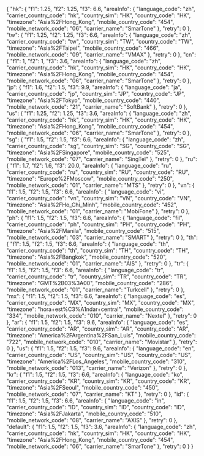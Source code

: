 {
    "hk": {
        "f1": 1.25, 
        "f2": 1.25, 
        "f3": 6.6, 
        "areaInfo": {
            "language_code": "zh", 
            "carrier_country_code": "hk", 
            "country_sim": "HK", 
            "country_code": "HK", 
            "timezone": "Asia%2FHong_Kong", 
            "mobile_country_code": "454", 
            "mobile_network_code": "06", 
            "carrier_name": "SmarTone"
        }, 
        "retry": 0
    }, 
    "tw": {
        "f1": 1.25, 
        "f2": 1.25, 
        "f3": 6.6, 
        "areaInfo": {
            "language_code": "zh", 
            "carrier_country_code": "tw", 
            "country_sim": "TW", 
            "country_code": "TW", 
            "timezone": "Asia%2FTaipei", 
            "mobile_country_code": "466", 
            "mobile_network_code": "09", 
            "carrier_name": "VMAX"
        }, 
        "retry": 0
    }, 
    "cn": {
        "f1": 1, 
        "f2": 1, 
        "f3": 3.6, 
        "areaInfo": {
            "language_code": "zh", 
            "carrier_country_code": "hk", 
            "country_sim": "HK", 
            "country_code": "HK", 
            "timezone": "Asia%2FHong_Kong", 
            "mobile_country_code": "454", 
            "mobile_network_code": "06", 
            "carrier_name": "SmarTone"
        }, 
        "retry": 0
    }, 
    "jp": {
        "f1": 1.6, 
        "f2": 1.5, 
        "f3": 9.9, 
        "areaInfo": {
            "language_code": "ja", 
            "carrier_country_code": "jp", 
            "country_sim": "JP", 
            "country_code": "JP", 
            "timezone": "Asia%2FTokyo", 
            "mobile_country_code": "440", 
            "mobile_network_code": "21", 
            "carrier_name": "SoftBank"
        }, 
        "retry": 0
    }, 
    "us": {
        "f1": 1.25, 
        "f2": 1.25, 
        "f3": 3.6, 
        "areaInfo": {
            "language_code": "zh", 
            "carrier_country_code": "hk", 
            "country_sim": "HK", 
            "country_code": "HK", 
            "timezone": "Asia%2FHong_Kong", 
            "mobile_country_code": "454", 
            "mobile_network_code": "06", 
            "carrier_name": "SmarTone"
        }, 
        "retry": 0
    }, 
    "sg": {
        "f1": 1.5, 
        "f2": 1.5, 
        "f3": 6.6, 
        "areaInfo": {
            "language_code": "zh", 
            "carrier_country_code": "sg", 
            "country_sim": "SG", 
            "country_code": "SG", 
            "timezone": "Asia%2FSingapore", 
            "mobile_country_code": "525", 
            "mobile_network_code": "07", 
            "carrier_name": "SingTel"
        }, 
        "retry": 0
    }, 
    "ru": {
        "f1": 1.7, 
        "f2": 1.6, 
        "f3": 20.0, 
        "areaInfo": {
            "language_code": "ru", 
            "carrier_country_code": "ru", 
            "country_sim": "RU", 
            "country_code": "RU", 
            "timezone": "Europe%2FMoscow", 
            "mobile_country_code": "250", 
            "mobile_network_code": "01", 
            "carrier_name": "MTS"
        }, 
        "retry": 0
    }, 
    "vn": {
        "f1": 1.5, 
        "f2": 1.5, 
        "f3": 6.6, 
        "areaInfo": {
            "language_code": "vi", 
            "carrier_country_code": "vn", 
            "country_sim": "VN", 
            "country_code": "VN", 
            "timezone": "Asia%2FHo_Chi_Minh", 
            "mobile_country_code": "452", 
            "mobile_network_code": "01", 
            "carrier_name": "MobiFone"
        }, 
        "retry": 0
    }, 
    "ph": {
        "f1": 1.5, 
        "f2": 1.5, 
        "f3": 6.6, 
        "areaInfo": {
            "language_code": "fil", 
            "carrier_country_code": "ph", 
            "country_sim": "PH", 
            "country_code": "PH", 
            "timezone": "Asia%2FManila", 
            "mobile_country_code": "515", 
            "mobile_network_code": "03", 
            "carrier_name": "SMART"
        }, 
        "retry": 0
    }, 
    "th": {
        "f1": 1.5, 
        "f2": 1.5, 
        "f3": 6.6, 
        "areaInfo": {
            "language_code": "th", 
            "carrier_country_code": "th", 
            "country_sim": "TH", 
            "country_code": "TH", 
            "timezone": "Asia%2FBangkok", 
            "mobile_country_code": "520", 
            "mobile_network_code": "01", 
            "carrier_name": "AIS"
        }, 
        "retry": 0
    }, 
    "tr": {
        "f1": 1.5, 
        "f2": 1.5, 
        "f3": 6.6, 
        "areaInfo": {
            "language_code": "tr", 
            "carrier_country_code": "tr", 
            "country_sim": "TR", 
            "country_code": "TR", 
            "timezone": "GMT%2B03%3A00", 
            "mobile_country_code": "286", 
            "mobile_network_code": "01", 
            "carrier_name": "Turkcell"
        }, 
        "retry": 0
    }, 
    "mx": {
        "f1": 1.5, 
        "f2": 1.5, 
        "f3": 6.6, 
        "areaInfo": {
            "language_code": "es", 
            "carrier_country_code": "MX", 
            "country_sim": "MX", 
            "country_code": "MX", 
            "timezone": "hora+est%C3%A1ndar+central", 
            "mobile_country_code": "334", 
            "mobile_network_code": "010", 
            "carrier_name": "Nextel"
        }, 
        "retry": 0
    },
    "ar": {
        "f1": 1.5, 
        "f2": 1.5, 
        "f3": 9.6, 
        "areaInfo": {
            "language_code": "es", 
            "carrier_country_code": "AR", 
            "country_sim": "AR", 
            "country_code": "AR", 
            "timezone": "America%2FArgentina%2FSan_Luis", 
            "mobile_country_code": "722", 
            "mobile_network_code": "010", 
            "carrier_name": "Movistar"
        }, 
        "retry": 0
    },
    "us": {
        "f1": 1.5, 
        "f2": 1.5, 
        "f3": 9.6, 
        "areaInfo": {
            "language_code": "en", 
            "carrier_country_code": "US", 
            "country_sim": "US", 
            "country_code": "US", 
            "timezone": "America%2FLos_Angeles", 
            "mobile_country_code": "310", 
            "mobile_network_code": "013", 
            "carrier_name": "Verizon"
        }, 
        "retry": 0
    },
    "kr": {
        "f1": 1.5, 
        "f2": 1.5, 
        "f3": 6.6, 
        "areaInfo": {
            "language_code": "ko", 
            "carrier_country_code": "KR", 
            "country_sim": "KR", 
            "country_code": "KR", 
            "timezone": "Asia%2FSeoul", 
            "mobile_country_code": "450", 
            "mobile_network_code": "07", 
            "carrier_name": "KT"
        }, 
        "retry": 0
    },
    "id": {
        "f1": 1.5, 
        "f2": 1.5, 
        "f3": 6.6, 
        "areaInfo": {
            "language_code": "in", 
            "carrier_country_code": "ID", 
            "country_sim": "ID", 
            "country_code": "ID", 
            "timezone": "Asia%2FJakarta", 
            "mobile_country_code": "510", 
            "mobile_network_code": "08", 
            "carrier_name": "AXIS"
        }, 
        "retry": 0
    },
    "default": {
        "f1": 1.5, 
        "f2": 1.5, 
        "f3": 3.6, 
        "areaInfo": {
            "language_code": "zh", 
            "carrier_country_code": "hk", 
            "country_sim": "HK", 
            "country_code": "HK", 
            "timezone": "Asia%2FHong_Kong", 
            "mobile_country_code": "454", 
            "mobile_network_code": "06", 
            "carrier_name": "SmarTone"
        }, 
        "retry": 0
    }
}

